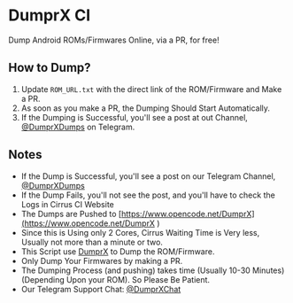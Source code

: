 # DumprX CI #
Dump Android ROMs/Firmwares Online, via a PR, for free!

## How to Dump? ##
1. Update ```ROM_URL.txt``` with the direct link of the ROM/Firmware and Make a PR.
2. As soon as you make a PR, the Dumping Should Start Automatically.
3. If the Dumping is Successful, you'll see a post at out Channel, [@DumprXDumps](https://t.me/DumprXDumps) on Telegram.

## Notes ##
- If the Dump is Successful, you'll see a post on our Telegram Channel, [@DumprXDumps](https://t.me/DumprXDumps)
- If the Dump Fails, you'll not see the post, and you'll have to check the Logs in Cirrus CI Website
- The Dumps are Pushed to [https://www.opencode.net/DumprX](https://www.opencode.net/DumprX
)
- Since this is Using only 2 Cores, Cirrus Waiting Time is Very less, Usually not more than a minute or two.
- This Script use [DumprX](https://github.com/DumprX/DumprX.git) to Dump the ROM/Firmware.
- Only Dump Your Firmwares by making a PR.
- The Dumping Process (and pushing) takes time (Usually 10-30 Minutes)(Depending Upon your ROM). So Please Be Patient.
- Our Telegram Support Chat: [@DumprXChat](https://t.me/+_uajqfCeH6Y4ZWJl)
